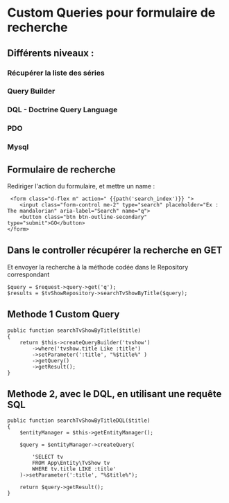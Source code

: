 # Custom Queries pour formulaire de recherche

## Différents niveaux :

### Récupérer la liste des séries

### Query Builder
### DQL - Doctrine Query Language
### PDO
### Mysql


## Formulaire de recherche

Rediriger l'action du formulaire, et mettre un name :

```
 <form class="d-flex m" action=" {{path('search_index')}} ">
    <input class="form-control me-2" type="search" placeholder="Ex : The mandalorian" aria-label="Search" name="q">
    <button class="btn btn-outline-secondary" type="submit">GO</button>
</form>
```

## Dans le controller récupérer la recherche en GET

Et envoyer la recherche à la méthode codée dans le Repository correspondant

```
$query = $request->query->get('q');
$results = $tvShowRepository->searchTvShowByTitle($query);
```

## Methode 1 Custom Query

```
public function searchTvShowByTitle($title)
{
    return $this->createQueryBuilder('tvshow')
        ->where('tvshow.title Like :title')
        ->setParameter(':title', "%$title%" )
        ->getQuery()
        ->getResult();
}
```

## Methode 2, avec le DQL, en utilisant une requête SQL

```
public function searchTvShowByTitleDQL($title)
{
    $entityManager = $this->getEntityManager();

    $query = $entityManager->createQuery(

        'SELECT tv
        FROM App\Entity\TvShow tv
        WHERE tv.title LIKE :title'
    )->setParameter(':title', "%$title%");

    return $query->getResult();
}
```
